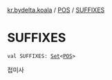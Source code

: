 [kr.bydelta.koala](../index.md) / [POS](index.md) / [SUFFIXES](./-s-u-f-f-i-x-e-s.md)

# SUFFIXES

`val SUFFIXES: `[`Set`](https://kotlinlang.org/api/latest/jvm/stdlib/kotlin.collections/-set/index.html)`<`[`POS`](index.md)`>`

접미사

